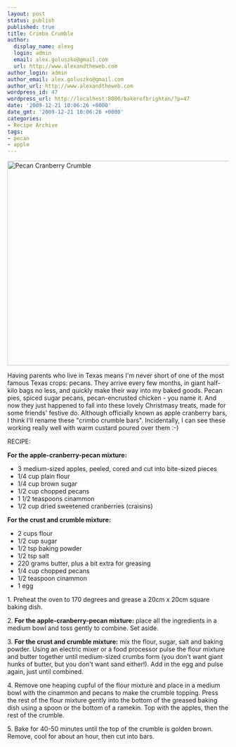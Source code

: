 ```yaml
---
layout: post
status: publish
published: true
title: Crimbo Crumble
author:
  display_name: alexg
  login: admin
  email: alex.goluszko@gmail.com
  url: http://www.alexandtheweb.com
author_login: admin
author_email: alex.goluszko@gmail.com
author_url: http://www.alexandtheweb.com
wordpress_id: 47
wordpress_url: http://localhost:8000/bakerofbrighton/?p=47
date: '2009-12-21 10:06:26 +0000'
date_gmt: '2009-12-21 10:06:26 +0000'
categories:
- Recipe Archive
tags:
- pecan
- apple
---
```

<p><a href="http://localhost:8000/bakerofbrighton/wp-content/uploads/2010/01/4198171194_11924eb49f_b.jpg"><img src="http://localhost:8000/bakerofbrighton/wp-content/uploads/2010/01/4198171194_11924eb49f_b-620x465.jpg" alt="Pecan Cranberry Crumble" title="Pecan Cranberry Crumble" width="620" height="465" class="alignnone size-medium wp-image-115" /></a></p>
<p>Having parents who live in Texas means I'm never short of one of the most famous Texas crops: pecans. They arrive every few months, in giant half-kilo bags no less, and quickly make their way into my baked goods. Pecan pies, spiced sugar pecans, pecan-encrusted chicken - you name it. And now they just happened to fall into these lovely Christmasy treats, made for some friends' festive do. Although officially known as apple cranberry bars, I think I'll rename these "crimbo crumble bars". Incidentally, I can see these working really well with warm custard poured over them :-)</p>
<p>RECIPE:</p>
<p><strong>For the apple-cranberry-pecan mixture:<br />
</strong></p>
<ul>
<li>3 medium-sized apples, peeled, cored and cut into bite-sized pieces</li>
<li> 1/4 cup plain flour</li>
<li>1/4 cup brown sugar</li>
<li>1/2 cup chopped pecans</li>
<li>1 1/2 teaspoons cinammon</li>
<li>1/2 cup dried sweetened cranberries (craisins)</li>
</ul>
<p><strong>For the crust and crumble mixture:</strong></p>
<ul>
<li>2 cups flour</li>
<li>1/2 cup sugar</li>
<li>1/2 tsp baking powder</li>
<li>1/2 tsp salt</li>
<li>220 grams butter, plus a bit extra for greasing</li>
<li>1/4 cup chopped pecans</li>
<li>1/2 teaspoon cinammon</li>
<li>1 egg</li>
</ul>
<p>1. Preheat the oven to 170 degrees and grease a 20cm x 20cm square baking dish.</p>
<p>2. <strong>For the apple-cranberry-pecan mixture:</strong> place all the ingredients in a medium bowl and toss gently to combine. Set aside.</p>
<p>3. <strong>For the crust and crumble mixture:</strong> mix the flour, sugar, salt and baking powder. Using an electric mixer or a food processor pulse the flour mixture and butter together until medium-sized crumbs form (you don't want giant hunks of butter, but you don't want sand either!). Add in the egg and pulse again, just until combined.</p>
<p>4. Remove one heaping cupful of the flour mixture and place in a medium bowl with the cinammon and pecans to make the crumble topping. Press the rest of the flour mixture gently into the bottom of the greased baking dish using a spoon or the bottom of a ramekin. Top with the apples, then the rest of the crumble.</p>
<p>5. Bake for 40-50 minutes until the top of the crumble is golden brown. Remove, cool for about an hour, then cut into bars.</p>
